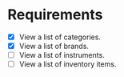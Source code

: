 # Requirements

- [x] View a list of categories.
- [x] View a list of brands.
- [ ] View a list of instruments.
- [ ] View a list of inventory items.
